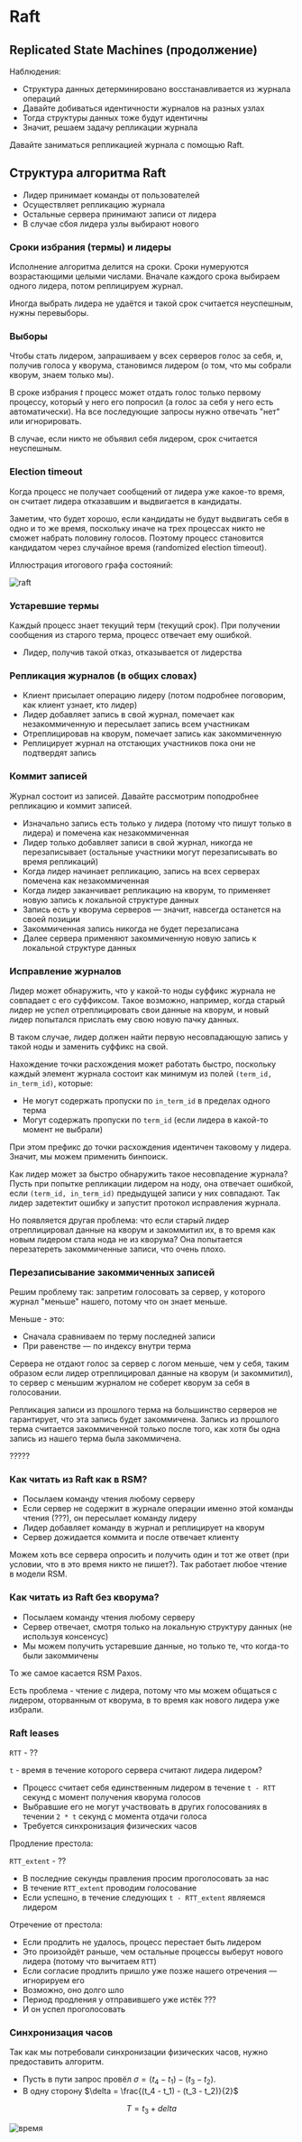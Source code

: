 # Raft

## Replicated State Machines (продолжение)

Наблюдения:

- Структура данных детерминировано восстанавливается из журнала операций
- Давайте добиваться идентичности журналов на разных узлах
- Тогда структуры данных тоже будут идентичны
- Значит, решаем задачу репликации журнала

Давайте заниматься репликацией журнала с помощью Raft.

## Структура алгоритма Raft

- Лидер принимает команды от пользователей
- Осуществляет репликацию журнала
- Остальные сервера принимают записи от лидера
- В случае сбоя лидера узлы выбирают нового

### Сроки избрания (термы) и лидеры

Исполнение алгоритма делится на сроки. Сроки нумеруются возрастающими целыми числами. Вначале каждого срока выбираем одного лидера, потом реплицируем журнал.

Иногда выбрать лидера не удаётся и такой срок считается неуспешным, нужны перевыборы.

### Выборы

Чтобы стать лидером, запрашиваем у всех серверов голос за себя, и, получив голоса у кворума, становимся лидером (о том, что мы собрали кворум, знаем только мы).

В сроке избрания $t$ процесс может отдать голос только первому процессу, который у него его попросил (а голос за себя у него есть автоматически). На все последующие запросы нужно отвечать "нет" или игнорировать.

В случае, если никто не объявил себя лидером, срок считается неуспешным.

### Election timeout

Когда процесс не получает сообщений от лидера уже какое-то время, он считает лидера отказавшим и выдвигается в кандидаты.

Заметим, что будет хорошо, если кандидаты не будут выдвигать себя в одно и то же время, поскольку иначе на трех процессах никто не сможет набрать половину голосов. Поэтому процесс становится кандидатом через случайное время (randomized election timeout).

Иллюстрация итогового графа состояний:

![raft](../src/img19.png)

### Устаревшие термы

Каждый процесс знает текущий терм (текущий срок). При получении сообщения из старого терма, процесс отвечает ему ошибкой.

- Лидер, получив такой отказ, отказывается от лидерства

### Репликация журналов (в общих словах)

- Клиент присылает операцию лидеру (потом подробнее поговорим, как клиент узнает, кто лидер)
- Лидер добавляет запись в свой журнал, помечает как незакоммиченную и пересылает запись всем участникам
- Отреплицировав на кворум, помечает запись как закоммиченную
- Реплицирует журнал на отстающих участников пока они не подтвердят запись

### Коммит записей

Журнал состоит из записей. Давайте рассмотрим поподробнее репликацию и коммит записей.

- Изначально запись есть только у лидера (потому что пишут только в лидера) и помечена как незакоммиченная
- Лидер только добавляет записи в свой журнал, никогда не перезаписывает (остальные участники могут перезаписывать во время репликаций)
- Когда лидер начинает репликацию, запись на всех серверах помечена как незакоммиченная
- Когда лидер заканчивает репликацию на кворум, то применяет новую запись к локальной структуре данных
- Запись есть у кворума серверов — значит, навсегда останется на своей позиции
- Закоммиченная запись никогда не будет перезаписана
- Далее сервера применяют закоммиченную новую запись к локальной структуре данных

### Исправление журналов

Лидер может обнаружить, что у какой-то ноды суффикс журнала не совпадает с его суффиксом. Такое возможно, например, когда старый лидер не успел отреплицировать свои данные на кворум, и новый лидер попытался прислать ему свою новую пачку данных.

В таком случае, лидер должен найти первую несовпадающую запись у такой ноды и заменить суффикс на свой.

Нахождение точки расхождения может работать быстро, поскольку каждый элемент журнала состоит как минимум из полей `(term_id, in_term_id)`, которые:

- Не могут содержать пропуски по `in_term_id` в пределах одного терма
- Могут содержать пропуски по `term_id` (если лидера в какой-то момент не выбрали)

При этом префикс до точки расхождения идентичен таковому у лидера. Значит, мы можем применить бинпоиск.

Как лидер может за быстро обнаружить такое несовпадение журнала? Пусть при попытке репликации лидером на ноду, она отвечает ошибкой, если `(term_id, in_term_id)` предыдущей записи у них совпадают. Так лидер задетектит ошибку и запустит протокол исправления журнала.

Но появляется другая проблема: что если старый лидер отреплицировал данные на кворум и закоммитил их, в то время как новым лидером стала нода не из кворума? Она попытается перезатереть закоммиченные записи, что очень плохо.

### Перезаписывание закоммиченных записей

Решим проблему так: запретим голосовать за сервер, у которого журнал "меньше" нашего, потому что он знает меньше.

Меньше - это:

- Сначала сравниваем по терму последней записи
- При равенстве — по индексу внутри терма

Сервера не отдают голос за сервер с логом меньше, чем у себя, таким образом если лидер отреплицировал данные на кворум (и закоммитил), то сервер с меньшим журналом не соберет кворум за себя в голосовании.

Репликация записи из прошлого терма на большинство серверов не гарантирует, что эта запись будет закоммичена. Запись из прошлого терма считается закоммиченной только после того, как хотя бы одна запись из нашего терма была закоммичена.

?????

### Как читать из Raft как в RSM?

- Посылаем команду чтения любому серверу
- Если сервер не содержит в журнале операции именно этой команды чтения (???), он пересылает команду лидеру
- Лидер добавляет команду в журнал и реплицирует на кворум
- Сервер дожидается коммита и после отвечает клиенту

Можем хоть все сервера опросить и получить один и тот же ответ (при условии, что в это время никто не пишет?). Так работает любое чтение в модели RSM.

### Как читать из Raft без кворума?

- Посылаем команду чтения любому серверу
- Сервер отвечает, смотря только на локальную структуру данных (не используя консенсус)
- Мы можем получить устаревшие данные, но только те, что когда-то были закоммичены

То же самое касается RSM Paxos.

Есть проблема - чтение с лидера, потому что мы можем общаться с лидером, оторванным от кворума, в то время как нового лидера уже избрали.

### Raft leases

`RTT` - ??

`t` - время в течение которого сервера считают лидера лидером?

- Процесс считает себя единственным лидером в течение `t - RTT` секунд с момент получения кворума голосов
- Выбравшие его не могут участвовать в других голосованиях в течении `2 * t` секунд с момента отдачи голоса
- Требуется синхронизация физических часов

Продление престола:

`RTT_extent` - ??

- В последние секунды правления просим проголосовать за нас
- В течение `RTT_extent` проводим голосование
- Если успешно, в течение следующих `t - RTT_extent` являемся лидером

Отречение от престола:

- Если продлить не удалось, процесс перестает быть лидером
- Это произойдёт раньше, чем остальные процессы выберут нового лидера (потому что вычитаем `RTT`)
- Если согласие продлить пришло уже позже нашего отречения — игнорируем его
- Возможно, оно долго шло
- Период продления у отправившего уже истёк ???
- И он успел проголосовать

### Синхронизация часов

Так как мы потребовали синхронизации физических часов, нужно предоставить алгоритм.

- Пусть в пути запрос провёл $\sigma = (t_4 - t_1) - (t_3 - t_2)$.
- В одну сторону $\delta = \frac{(t_4 - t_1) - (t_3 - t_2)}{2}$

$$T = t_3 + delta$$

![время](../src/img20.png)
